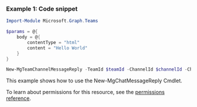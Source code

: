 ### Example 1: Code snippet

```powershellImport-Module Microsoft.Graph.Teams

$params = @{
	body = @{
		contentType = "html"
		content = "Hello World"
	}
}

New-MgTeamChannelMessageReply -TeamId $teamId -ChannelId $channelId -ChatMessageId $chatMessageId -BodyParameter $params
```
This example shows how to use the New-MgChatMessageReply Cmdlet.
To learn about permissions for this resource, see the [permissions reference](/graph/permissions-reference).

